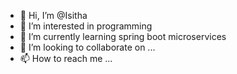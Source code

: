 - 👋 Hi, I’m @Isitha
- 👀 I’m interested in programming 
- 🌱 I’m currently learning spring boot microservices
- 💞️ I’m looking to collaborate on ...
- 📫 How to reach me ...

<!---
Isitha/Isitha is a ✨ special ✨ repository because its `README.md` (this file) appears on your GitHub profile.
You can click the Preview link to take a look at your changes.
--->
